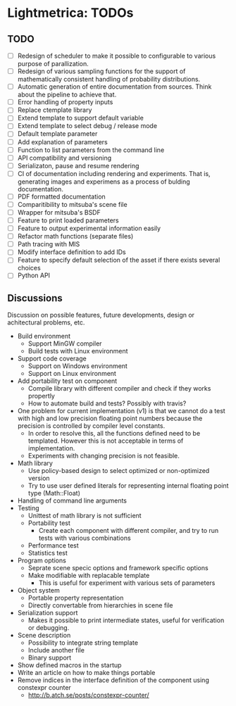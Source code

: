 Lightmetrica: TODOs
====================

TODO
--------------------

- [ ] Redesign of scheduler to make it possible to configurable to various purpose of parallization. 
- [ ] Redesign of various sampling functions for the support of mathematically consistent handling of probability distributions.
- [ ] Automatic generation of entire documentation from sources. Think about the pipeline to achieve that.
- [ ] Error handling of property inputs
- [ ] Replace ctemplate library
- [ ] Extend template to support default variable
- [ ] Extend template to select debug / release mode
- [ ] Default template parameter
- [ ] Add explanation of parameters
- [ ] Function to list parameters from the command line
- [ ] API compatibility and versioning
- [ ] Serializaton, pause and resume rendering
- [ ] CI of documentation including rendering and experiments. That is, generating images and experimens as a process of bulding documentation.
- [ ] PDF formatted documentation
- [ ] Comparitibility to mitsuba's scene file
- [ ] Wrapper for mitsuba's BSDF
- [ ] Feature to print loaded parameters
- [ ] Feature to output experimental information easily
- [ ] Refactor math functions (separate files)
- [ ] Path tracing with MIS
- [ ] Modify interface definition to add IDs
- [ ] Feature to specify default selection of the asset if there exists several choices
- [ ] Python API

Discussions
--------------------

Discussion on possible features, future developments, 
design or achitectural problems, etc.

- Build environment
    + Support MinGW compiler
    + Build tests with Linux environment
- Support code coverage
    + Support on Windows environment
    + Support on Linux environment
- Add portability test on component
    + Compile library with different compiler and check if they works propertly
    + How to automate build and tests? Possibly with travis?
- One problem for current implementation (v1) is that we cannot do a test with high and low precision floating point numbers
  because the precision is controlled by compiler level constants.
    + In order to resolve this, all the functions defined need to be templated.
      However this is not acceptable in terms of implementation.
    + Experiments with changing precision is not feasible.
- Math library
    + Use policy-based design to select optimized or non-optimized version
    + Try to use user defined literals for representing internal floating point type (Math::Float)
- Handling of command line arguments
- Testing
    + Unittest of math library is not sufficient
    + Portability test
        * Create each component with different compiler, and try to run tests with various combinations
    + Performance test
    + Statistics test
- Program options
    + Seprate scene specic options and framework specific options
    + Make modifiable with replacable template
        * This is useful for experiment with various sets of parameters
- Object system
    + Portable property representation
    + Directly convertable from hierarchies in scene file
- Serialization support
    + Makes it possible to print intermediate states, useful for verification or debugging.
- Scene description
    + Possibility to integrate string template
    + Include another file
    + Binary support
- Show defined macros in the startup
- Write an article on how to make things portable
- Remove indices in the interface definition of the component using constexpr counter
    + http://b.atch.se/posts/constexpr-counter/